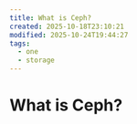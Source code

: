 ```yaml
---
title: What is Ceph?
created: 2025-10-18T23:10:21
modified: 2025-10-24T19:44:27
tags:
  - one
  - storage
---
```


# What is Ceph?
